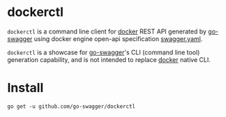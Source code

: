 # dockerctl

`dockerctl` is a command line client for [docker](https://www.docker.com/) REST API generated by [go-swagger](https://github.com/go-swagger/go-swagger) using docker engine open-api specification [swagger.yaml](https://github.com/docker/engine/blob/master/api/swagger.yaml).

`dockerctl` is a showcase for [go-swagger](https://github.com/go-swagger/go-swagger)'s CLI (command line tool) generation capability, and is not intended to replace [docker](https://github.com/docker/cli) native CLI.

# Install
```
go get -u github.com/go-swagger/dockerctl
```